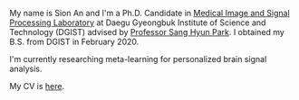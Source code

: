 My name is Sion An and I'm a Ph.D. Candidate in <a href="https://sites.google.com/view/mispl/home" target="_blank">Medical Image and Signal Processing Laboratory</a> at Daegu Gyeongbuk Institute of Science and Technology (DGIST) advised by <a href="https://sites.google.com/view/mispl/members/professor" target="_blank">Professor Sang Hyun Park</a>.
  I obtained my B.S. from DGIST in February 2020. 

  I'm currently researching meta-learning for personalized brain signal analysis. 
  
  My CV is <a href="https://sionan.github.io/" target="_blank">here</a>.

<!--
**SionAn/SionAn** is a ✨ _special_ ✨ repository because its `README.md` (this file) appears on your GitHub profile.

Here are some ideas to get you started:

- 🔭 I’m currently working on ...
- 🌱 I’m currently learning ...
- 👯 I’m looking to collaborate on ...
- 🤔 I’m looking for help with ...
- 💬 Ask me about ...
- 📫 How to reach me: ...
- 😄 Pronouns: ...
- ⚡ Fun fact: ...
-->

